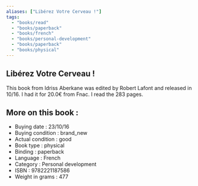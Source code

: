 ```yaml
---
aliases: ["Libérez Votre Cerveau !"] 
tags: 
  - "books/read" 
  - "books/paperback" 
  - "books/french"
  - "books/personal-development"
  - "books/paperback"
  - "books/physical"
---
```



## Libérez Votre Cerveau !
This book from Idriss Aberkane was edited by Robert Lafont and released in 10/16. I had it for 20.0€ from Fnac. I read the 283 pages.

## More on this book :
- Buying date : 23/10/16
- Buying condition : brand_new
- Actual condition : good
- Book type : physical
- Binding : paperback
- Language : French
- Category : Personal development
- ISBN : 9782221187586
- Weight in grams : 477
